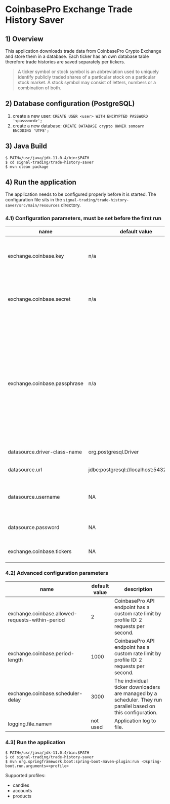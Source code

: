 # CoinbasePro Exchange Trade History Saver

## 1) Overview
This application downloads trade data from CoinbasePro Crypto Exchange and store them in a database.
Each ticker has an own database table therefore trade histories are saved separately per tickers.

>A ticker symbol or stock symbol is an abbreviation used to uniquely identify publicly traded shares of a particular stock on a particular stock market. A stock symbol may consist of letters, numbers or a combination of both.

## 2) Database configuration (PostgreSQL)
1. create a new user: `CREATE USER <user> WITH ENCRYPTED PASSWORD '<password>';`
1. create a new database: `CREATE DATABASE crypto OWNER somoarn ENCODING 'UTF8';`

## 3) Java Build
~~~~
$ PATH=/usr/java/jdk-11.0.4/bin:$PATH
$ cd signal-trading/trade-history-saver
$ mvn clean package
~~~~

## 4) Run the application
The application needs to be configured properly before it is started. The configuration file sits in the `signal-trading/trade-history-saver/src/main/resources` directory.

### 4.1) Configuration parameters, must be set before the first run

|name|default value|description|
|---|---|---|
|exchange.coinbase.key|n/a|The Key will be randomly generated and provided by CoinbasePro.|
|exchange.coinbase.secret|n/a|The Secret will be randomly generated and provided by CoinbasePro.|
|exchange.coinbase.passphrase|n/a|Passphrase will be provided by you to further secure your API access. CoinbasePro stores the salted hash of your passphrase for verification, but cannot recover the passphrase if you forget it.|
|datasource.driver-class-name|org.postgresql.Driver|JDBC driver class name.|
|datasource.url|jdbc:postgresql://localhost:5432/crypto|JDBC connection string.|
|datasource.username|NA|Name for the login.Name for the database login.|
|datasource.password|NA|Password for the connecting user.|
|exchange.coinbase.tickers|NA|Tickers to download and store.|

### 4.2) Advanced configuration parameters

|name|default value|description|
|---|---|---|
|exchange.coinbase.allowed-requests-within-period|2|CoinbasePro API endpoint has a custom rate limit by profile ID: 2 requests per second.|
|exchange.coinbase.period-length|1000|CoinbasePro API endpoint has a custom rate limit by profile ID: 2 requests per second.|
|exchange.coinbase.scheduler-delay|3000|The individual ticker downloaders are managed by a scheduler. They run parallel based on this configuration.|
|logging.file.name=|not used|Application log to file.|

### 4.3) Run the application

~~~~
$ PATH=/usr/java/jdk-11.0.4/bin:$PATH
$ cd signal-trading/trade-history-saver
$ mvn org.springframework.boot:spring-boot-maven-plugin:run -Dspring-boot.run.arguments=<profile>
~~~~

Supported profiles:
* candles
* accounts
* products
